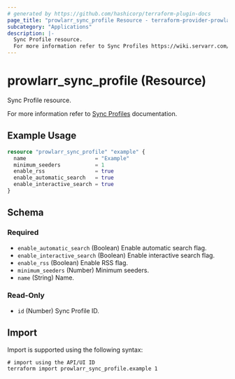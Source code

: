 ```yaml
---
# generated by https://github.com/hashicorp/terraform-plugin-docs
page_title: "prowlarr_sync_profile Resource - terraform-provider-prowlarr"
subcategory: "Applications"
description: |-
  Sync Profile resource.
  For more information refer to Sync Profiles https://wiki.servarr.com/prowlarr/settings#sync-profiles documentation.
---
```


# prowlarr_sync_profile (Resource)

<!-- subcategory:Applications -->Sync Profile resource.
For more information refer to [Sync Profiles](https://wiki.servarr.com/prowlarr/settings#sync-profiles) documentation.

## Example Usage

```terraform
resource "prowlarr_sync_profile" "example" {
  name                      = "Example"
  minimum_seeders           = 1
  enable_rss                = true
  enable_automatic_search   = true
  enable_interactive_search = true
}
```

<!-- schema generated by tfplugindocs -->
## Schema

### Required

- `enable_automatic_search` (Boolean) Enable automatic search flag.
- `enable_interactive_search` (Boolean) Enable interactive search flag.
- `enable_rss` (Boolean) Enable RSS flag.
- `minimum_seeders` (Number) Minimum seeders.
- `name` (String) Name.

### Read-Only

- `id` (Number) Sync Profile ID.

## Import

Import is supported using the following syntax:

```shell
# import using the API/UI ID
terraform import prowlarr_sync_profile.example 1
```

